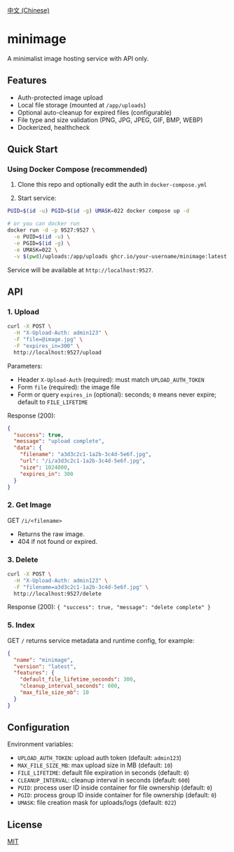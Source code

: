 [中文 (Chinese)](README.zh-CN.md)

# minimage

A minimalist image hosting service with API only.

## Features

- Auth-protected image upload
- Local file storage (mounted at `/app/uploads`)
- Optional auto-cleanup for expired files (configurable)
- File type and size validation (PNG, JPG, JPEG, GIF, BMP, WEBP)
- Dockerized, healthcheck


## Quick Start

### Using Docker Compose (recommended)

1) Clone this repo and optionally edit the auth in `docker-compose.yml`

2) Start service:

```bash
PUID=$(id -u) PGID=$(id -g) UMASK=022 docker compose up -d

# or you can docker run
docker run -d -p 9527:9527 \
  -e PUID=$(id -u) \
  -e PGID=$(id -g) \
  -e UMASK=022 \
  -v $(pwd)/uploads:/app/uploads ghcr.io/your-username/minimage:latest
```

Service will be available at `http://localhost:9527`.

## API

### 1. Upload

```bash
curl -X POST \
  -H "X-Upload-Auth: admin123" \
  -F "file=@image.jpg" \
  -F "expires_in=300" \
  http://localhost:9527/upload
```

Parameters:
- Header `X-Upload-Auth` (required): must match `UPLOAD_AUTH_TOKEN`
- Form `file` (required): the image file
- Form or query `expires_in` (optional): seconds; `0` means never expire; default to `FILE_LIFETIME`

Response (200):
```json
{
  "success": true,
  "message": "upload complete",
  "data": {
    "filename": "a3d3c2c1-1a2b-3c4d-5e6f.jpg",
    "url": "/i/a3d3c2c1-1a2b-3c4d-5e6f.jpg",
    "size": 1024000,
    "expires_in": 300
  }
}
```

### 2. Get Image

GET `/i/<filename>`

- Returns the raw image.
- 404 if not found or expired.

### 3. Delete

```bash
curl -X POST \
  -H "X-Upload-Auth: admin123" \
  -F "filename=a3d3c2c1-1a2b-3c4d-5e6f.jpg" \
  http://localhost:9527/delete
```

Response (200): `{ "success": true, "message": "delete complete" }`



### 5. Index

GET `/` returns service metadata and runtime config, for example:

```json
{
  "name": "minimage",
  "version": "latest",
  "features": {
    "default_file_lifetime_seconds": 300,
    "cleanup_interval_seconds": 600,
    "max_file_size_mb": 10
  }
}
```

## Configuration

Environment variables:
- `UPLOAD_AUTH_TOKEN`: upload auth token (default: `admin123`)
- `MAX_FILE_SIZE_MB`: max upload size in MB (default: `10`)
- `FILE_LIFETIME`: default file expiration in seconds (default: `0`)
- `CLEANUP_INTERVAL`: cleanup interval in seconds (default: `600`)
- `PUID`: process user ID inside container for file ownership (default: `0`)
- `PGID`: process group ID inside container for file ownership (default: `0`)
- `UMASK`: file creation mask for uploads/logs (default: `022`)

## License

[MIT](LICENSE)

